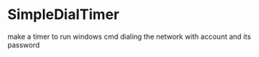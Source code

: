 # SimpleDialTimer
make a timer to run windows cmd dialing the network with account and its password
